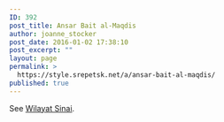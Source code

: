 ```yaml
---
ID: 392
post_title: Ansar Bait al-Maqdis
author: joanne_stocker
post_date: 2016-01-02 17:38:10
post_excerpt: ""
layout: page
permalink: >
  https://style.srepetsk.net/a/ansar-bait-al-maqdis/
published: true
---
```

See <a href="https://style.srepetsk.net/w/wilayat-sinai/">Wilayat Sinai</a>.